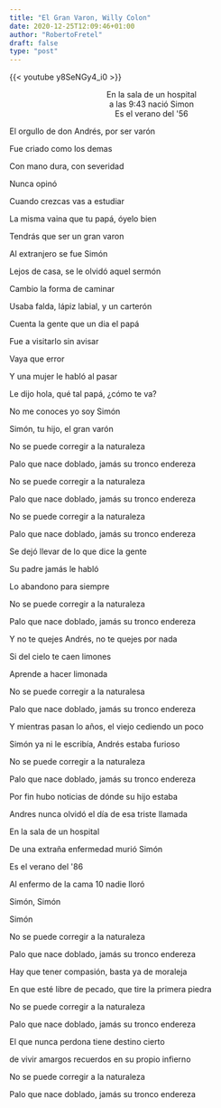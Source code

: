 ```yaml
---
title: "El Gran Varon, Willy Colon"
date: 2020-12-25T12:09:46+01:00
author: "RobertoFretel"
draft: false
type: "post"
---
```


{{< youtube y8SeNGy4_i0 >}}

<center>En la sala de un hospital</center>

<center>a las 9:43 nació Simon</center>

<center>Es el verano del '56</center>

El orgullo de don Andrés, por ser varón

Fue criado como los demas

Con mano dura, con severidad

Nunca opinó

Cuando crezcas vas a estudiar

La misma vaina que tu papá, óyelo bien

Tendrás que ser un gran varon

Al extranjero se fue Simón

Lejos de casa, se le olvidó aquel sermón

Cambio la forma de caminar

Usaba falda, lápiz labial, y un carterón

Cuenta la gente que un dia el papá

Fue a visitarlo sin avisar

Vaya que error

Y una mujer le habló al pasar

Le dijo hola, qué tal papá, ¿cómo te va?

No me conoces yo soy Simón

Simón, tu hijo, el gran varón

No se puede corregir a la naturaleza

Palo que nace doblado, jamás su tronco endereza

No se puede corregir a la naturaleza

Palo que nace doblado, jamás su tronco endereza

No se puede corregir a la naturaleza

Palo que nace doblado, jamás su tronco endereza

Se dejó llevar de lo que dice la gente

Su padre jamás le habló

Lo abandono para siempre

No se puede corregir a la naturaleza

Palo que nace doblado, jamás su tronco endereza

Y no te quejes Andrés, no te quejes por nada

Si del cielo te caen limones

Aprende a hacer limonada

No se puede corregir a la naturalesa

Palo que nace doblado, jamás su tronco endereza

Y mientras pasan lo años, el viejo cediendo un poco

Simón ya ni le escribía, Andrés estaba furioso

No se puede corregir a la naturaleza

Palo que nace doblado, jamás su tronco endereza

Por fin hubo noticias de dónde su hijo estaba

Andres nunca olvidó el día de esa triste llamada

En la sala de un hospital

De una extraña enfermedad murió Simón

Es el verano del '86

Al enfermo de la cama 10 nadie lloró

Simón, Simón

Simón

No se puede corregir a la naturaleza

Palo que nace doblado, jamás su tronco endereza

Hay que tener compasión, basta ya de moraleja

En que esté libre de pecado, que tire la primera piedra

No se puede corregir a la naturaleza

Palo que nace doblado, jamás su tronco endereza

El que nunca perdona tiene destino cierto

de vivir amargos recuerdos en su propio infierno

No se puede corregir a la naturaleza

Palo que nace doblado, jamás su tronco endereza

